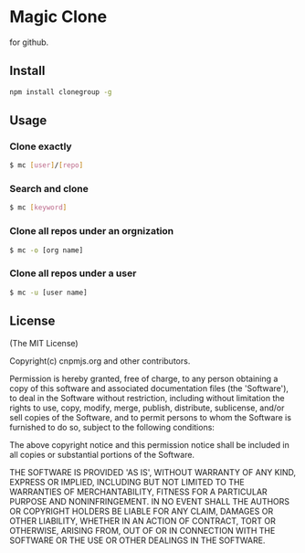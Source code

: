 Magic Clone
======

for github.

## Install

```bash
npm install clonegroup -g
```

## Usage

### Clone exactly

```bash
$ mc [user]/[repo]
```

### Search and clone

```bash
$ mc [keyword]
```

### Clone all repos under an orgnization

```bash
$ mc -o [org name]
```

### Clone all repos under a user

```bash
$ mc -u [user name]
```

## License

(The MIT License)

Copyright(c) cnpmjs.org and other contributors.

Permission is hereby granted, free of charge, to any person obtaining
a copy of this software and associated documentation files (the
'Software'), to deal in the Software without restriction, including
without limitation the rights to use, copy, modify, merge, publish,
distribute, sublicense, and/or sell copies of the Software, and to
permit persons to whom the Software is furnished to do so, subject to
the following conditions:

The above copyright notice and this permission notice shall be
included in all copies or substantial portions of the Software.

THE SOFTWARE IS PROVIDED 'AS IS', WITHOUT WARRANTY OF ANY KIND,
EXPRESS OR IMPLIED, INCLUDING BUT NOT LIMITED TO THE WARRANTIES OF
MERCHANTABILITY, FITNESS FOR A PARTICULAR PURPOSE AND NONINFRINGEMENT.
IN NO EVENT SHALL THE AUTHORS OR COPYRIGHT HOLDERS BE LIABLE FOR ANY
CLAIM, DAMAGES OR OTHER LIABILITY, WHETHER IN AN ACTION OF CONTRACT,
TORT OR OTHERWISE, ARISING FROM, OUT OF OR IN CONNECTION WITH THE
SOFTWARE OR THE USE OR OTHER DEALINGS IN THE SOFTWARE.
